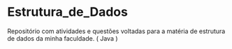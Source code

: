 # Estrutura_de_Dados
Repositório com atividades e questões voltadas para a matéria de estrutura de dados da minha faculdade. ( Java )
